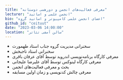 ```yaml
---
title: "معرفی فعالیت‌های انجمن و دورهمی دوستانه"
lecturer: "انجمن علمی و اساتید"
bio: "اعضای انجمن علمی کامپیوتر و اساتید گروه"
github_id: "ceituut"
date: "2023-03-06 14:00:00"
location: "سالن آمفی تئاتر"
---
```


- سخنرانی مدیریت گروه جناب استاد طهمورث
- سخنرانی استاد تاجبخش
- معرفی کارگاه برنامه‌نویسی اندروید توسط آقای عرفان باقری
- معرفی کارگاه لینوکس توسط آقای علیرضا علیجانی
- بحث و معرفی فعالیت‌های انجمن
- معرفی چالش کدنویسی و زمان اولین مسابقه
